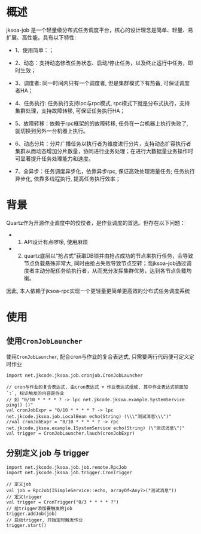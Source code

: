 # 概述
jksoa-job 是一个轻量级分布式任务调度平台，核心的设计理念是简单、轻量、易扩展、高性能。具有以下特性:

- 1、使用简单：；

- 2、动态：支持动态修改任务状态、启动/停止任务，以及终止运行中任务，即时生效；

- 3、调度者: 同一时间内只有一个调度者, 但是集群模式下有热备, 可保证调度者HA；

- 4、任务执行: 任务执行支持lpc与rpc模式, rpc模式下就是分布式执行，支持集群处理，支持故障转移, 可保证任务执行HA；

- 5、故障转移：依赖于rpc框架的的故障转移, 任务在一台机器上执行失败了, 就切换到另外一台机器上执行。

- 6、动态分片：分片广播任务以执行者为维度进行分片，支持动态扩容执行者集群从而动态增加分片数量，协同进行业务处理；在进行大数据量业务操作时可显著提升任务处理能力和速度。

- 7、全异步：任务调度异步化，依靠异步rpc, 保证高效处理海量任务; 任务执行异步化, 依靠多线程执行, 提高任务执行效率；

# 背景

Quartz作为开源作业调度中的佼佼者，是作业调度的首选。但存在以下问题：

- 1. API设计有点啰嗦, 使用麻烦
- 2. quartz底层以“抢占式”获取DB锁并由抢占成功的节点来执行任务，会导致节点负载悬殊非常大, 同时由抢占失败导致节点空转；而jksoa-job通过调度者主动分配任务给执行者，从而充分发挥集群优势，达到各节点负载均衡。

因此, 本人依赖于jksoa-rpc实现一个更轻量更简单更高效的分布式任务调度系统

# 使用

## 使用`CronJobLauncher`

使用`CronJobLauncher`, 配合cron与作业的复合表达式, 只需要两行代码便可定义定时作业

```
import net.jkcode.jksoa.job.cronjob.CronJobLauncher

// cron与作业的复合表达式, 由cron表达式 + 作业表达式组成, 其中作业表达式前面加`:`, 标识触发的内容是作业
// 如 "0/10 * * * * ? -> lpc net.jkcode.jksoa.example.SystemService ping() ()"
val cronJobExpr = "0/10 * * * * ? -> lpc net.jkcode.jksoa.job.LocalBean echo(String) (\\\"测试消息\\\")"
//val cronJobExpr = "0/10 * * * * ? -> rpc net.jkcode.jksoa.example.ISystemService echo(String) (\"测试消息\")"
val trigger = CronJobLauncher.lauch(cronJobExpr)
```

## 分别定义 job 与 trigger

```
import net.jkcode.jksoa.job.job.remote.RpcJob
import net.jkcode.jksoa.job.trigger.CronTrigger

// 定义job
val job = RpcJob(ISimpleService::echo, arrayOf<Any?>("测试消息"))
// 定义trigger
val trigger = CronTrigger("0/3 * * * * ?")
// 给trigger添加要触发的job
trigger.addJob(job)
// 启动trigger, 开始定时触发作业
trigger.start()
```
